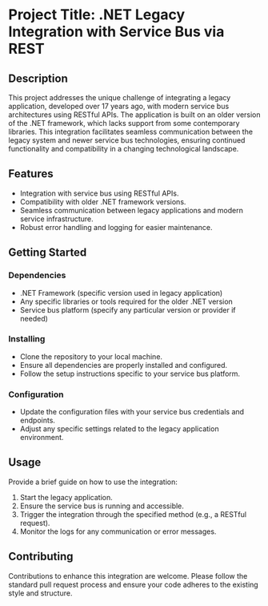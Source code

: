 # Project Title: .NET Legacy Integration with Service Bus via REST

## Description
This project addresses the unique challenge of integrating a legacy application, developed over 17 years ago, with modern service bus architectures using RESTful APIs. The application is built on an older version of the .NET framework, which lacks support from some contemporary libraries. This integration facilitates seamless communication between the legacy system and newer service bus technologies, ensuring continued functionality and compatibility in a changing technological landscape.

## Features
- Integration with service bus using RESTful APIs.
- Compatibility with older .NET framework versions.
- Seamless communication between legacy applications and modern service infrastructure.
- Robust error handling and logging for easier maintenance.

## Getting Started
### Dependencies
- .NET Framework (specific version used in legacy application)
- Any specific libraries or tools required for the older .NET version
- Service bus platform (specify any particular version or provider if needed)

### Installing
- Clone the repository to your local machine.
- Ensure all dependencies are properly installed and configured.
- Follow the setup instructions specific to your service bus platform.

### Configuration
- Update the configuration files with your service bus credentials and endpoints.
- Adjust any specific settings related to the legacy application environment.

## Usage
Provide a brief guide on how to use the integration:
1. Start the legacy application.
2. Ensure the service bus is running and accessible.
3. Trigger the integration through the specified method (e.g., a RESTful request).
4. Monitor the logs for any communication or error messages.

## Contributing
Contributions to enhance this integration are welcome. Please follow the standard pull request process and ensure your code adheres to the existing style and structure.


